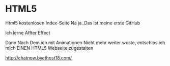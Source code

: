 # HTML5
Html5 kostenlosen Index-Seite
Na ja..Das ist meine erste GitHub

Ich lerne Affter Effect

Dann Nach Dem ich mit Animationen Nicht mehr weiter wuste, entschlos ich mich EINEN HTML5 Webseite zugestalten


http://chatnow.byethost18.com/

